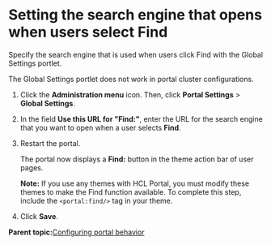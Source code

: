 # Setting the search engine that opens when users select Find

Specify the search engine that is used when users click Find with the Global Settings portlet.

The Global Settings portlet does not work in portal cluster configurations.

1.  Click the **Administration menu** icon. Then, click **Portal Settings** \> **Global Settings**.

2.  In the field **Use this URL for "Find:"**, enter the URL for the search engine that you want to open when a user selects **Find**.

3.  Restart the portal.

    The portal now displays a **Find:** button in the theme action bar of user pages.

    **Note:** If you use any themes with HCL Portal, you must modify these themes to make the Find function available. To complete this step, include the `<portal:find/>` tag in your theme.

4.  Click **Save**.


**Parent topic:**[Configuring portal behavior](../admin-system/adptlcfg.md)

